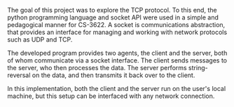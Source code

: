 The goal of this project was to explore the TCP protocol.
To this end, the python programming language and socket API were used in a simple and pedagogical manner for CS-3622.
A socket is communications abstraction, that provides an interface for
managing and working with network protocols such as UDP and TCP.

The developed program provides two agents, the client and the server, 
both of whom communicate via a socket interface.  The client sends
messages to the server, who then processes the data.  The server 
performs string-reversal on the data, and then transmits it back 
over to the client. 

In this implementation, both the client and the server run on the user's
local machine, but this setup can be interfaced with any network connection.